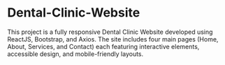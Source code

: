 # Dental-Clinic-Website
This project is a fully responsive Dental Clinic Website developed using ReactJS, Bootstrap, and Axios. The site includes four main pages (Home, About, Services, and Contact) each featuring interactive elements, accessible design, and mobile-friendly layouts. 
